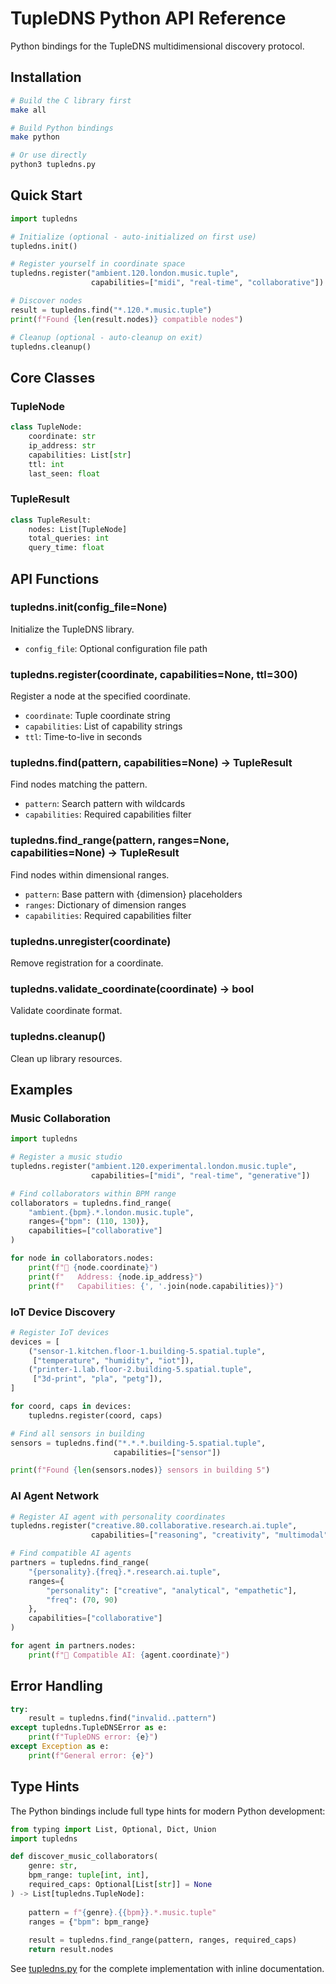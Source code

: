 # TupleDNS Python API Reference

Python bindings for the TupleDNS multidimensional discovery protocol.

## Installation

```bash
# Build the C library first
make all

# Build Python bindings
make python

# Or use directly
python3 tupledns.py
```

## Quick Start

```python
import tupledns

# Initialize (optional - auto-initialized on first use)
tupledns.init()

# Register yourself in coordinate space
tupledns.register("ambient.120.london.music.tuple", 
                  capabilities=["midi", "real-time", "collaborative"])

# Discover nodes
result = tupledns.find("*.120.*.music.tuple")
print(f"Found {len(result.nodes)} compatible nodes")

# Cleanup (optional - auto-cleanup on exit)
tupledns.cleanup()
```

## Core Classes

### TupleNode
```python
class TupleNode:
    coordinate: str
    ip_address: str
    capabilities: List[str]
    ttl: int
    last_seen: float
```

### TupleResult
```python
class TupleResult:
    nodes: List[TupleNode]
    total_queries: int
    query_time: float
```

## API Functions

### tupledns.init(config_file=None)
Initialize the TupleDNS library.
- `config_file`: Optional configuration file path

### tupledns.register(coordinate, capabilities=None, ttl=300)
Register a node at the specified coordinate.
- `coordinate`: Tuple coordinate string
- `capabilities`: List of capability strings
- `ttl`: Time-to-live in seconds

### tupledns.find(pattern, capabilities=None) → TupleResult
Find nodes matching the pattern.
- `pattern`: Search pattern with wildcards
- `capabilities`: Required capabilities filter

### tupledns.find_range(pattern, ranges=None, capabilities=None) → TupleResult
Find nodes within dimensional ranges.
- `pattern`: Base pattern with {dimension} placeholders
- `ranges`: Dictionary of dimension ranges
- `capabilities`: Required capabilities filter

### tupledns.unregister(coordinate)
Remove registration for a coordinate.

### tupledns.validate_coordinate(coordinate) → bool
Validate coordinate format.

### tupledns.cleanup()
Clean up library resources.

## Examples

### Music Collaboration
```python
import tupledns

# Register a music studio
tupledns.register("ambient.120.experimental.london.music.tuple",
                  capabilities=["midi", "real-time", "generative"])

# Find collaborators within BPM range
collaborators = tupledns.find_range(
    "ambient.{bpm}.*.london.music.tuple",
    ranges={"bpm": (110, 130)},
    capabilities=["collaborative"]
)

for node in collaborators.nodes:
    print(f"🎵 {node.coordinate}")
    print(f"   Address: {node.ip_address}")
    print(f"   Capabilities: {', '.join(node.capabilities)}")
```

### IoT Device Discovery
```python
# Register IoT devices
devices = [
    ("sensor-1.kitchen.floor-1.building-5.spatial.tuple", 
     ["temperature", "humidity", "iot"]),
    ("printer-1.lab.floor-2.building-5.spatial.tuple", 
     ["3d-print", "pla", "petg"]),
]

for coord, caps in devices:
    tupledns.register(coord, caps)

# Find all sensors in building
sensors = tupledns.find("*.*.*.building-5.spatial.tuple", 
                       capabilities=["sensor"])

print(f"Found {len(sensors.nodes)} sensors in building 5")
```

### AI Agent Network
```python
# Register AI agent with personality coordinates
tupledns.register("creative.80.collaborative.research.ai.tuple",
                  capabilities=["reasoning", "creativity", "multimodal"])

# Find compatible AI agents
partners = tupledns.find_range(
    "{personality}.{freq}.*.research.ai.tuple",
    ranges={
        "personality": ["creative", "analytical", "empathetic"],
        "freq": (70, 90)
    },
    capabilities=["collaborative"]
)

for agent in partners.nodes:
    print(f"🤖 Compatible AI: {agent.coordinate}")
```

## Error Handling

```python
try:
    result = tupledns.find("invalid..pattern")
except tupledns.TupleDNSError as e:
    print(f"TupleDNS error: {e}")
except Exception as e:
    print(f"General error: {e}")
```

## Type Hints

The Python bindings include full type hints for modern Python development:

```python
from typing import List, Optional, Dict, Union
import tupledns

def discover_music_collaborators(
    genre: str, 
    bpm_range: tuple[int, int],
    required_caps: Optional[List[str]] = None
) -> List[tupledns.TupleNode]:
    
    pattern = f"{genre}.{{bpm}}.*.music.tuple"
    ranges = {"bpm": bpm_range}
    
    result = tupledns.find_range(pattern, ranges, required_caps)
    return result.nodes
```

See [tupledns.py](../tupledns.py) for the complete implementation with inline documentation.